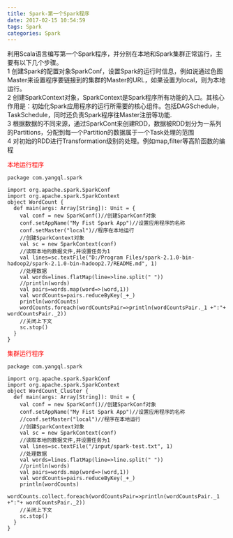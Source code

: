 ```yaml
---
title: Spark-第一个Spark程序
date: 2017-02-15 10:54:59
tags: Spark
categories: Spark
---
```

利用Scala语言编写第一个Spark程序，并分别在本地和Spark集群正常运行，主要有以下几个步骤。  
1 创建Spark的配置对象SparkConf，设置Spark的运行时信息，例如说通过色图Master来设置程序要链接到的集群的Master的URL，如果设置为local，则为本地运行。  
2 创建SparkContext对象，SparkContext是Spark程序所有功能的入口。其核心作用是：初始化Spark应用程序的运行所需要的核心组件。包括DAGSchedule，TaskSchedule，同时还负责Spark程序往Master注册等功能.  
3 根据数据的不同来源，通过SparkCont来创建RDD，数据被RDD划分为一系列的Partitions，分配到每一个Partition的数据属于一个Task处理的范围  
4 对初始的RDD进行Transformation级别的处理。例如map,filter等高阶函数的编程  
<!-- more -->
<font color="red">本地运行程序</font>  

```
package com.yangql.spark

import org.apache.spark.SparkConf
import org.apache.spark.SparkContext
object WordCount {
  def main(args: Array[String]): Unit = {
    val conf = new SparkConf()//创建SparkConf对象
    conf.setAppName("My Fist Spark App")//设置应用程序的名称
    conf.setMaster("local")//程序在本地运行
    //创建SparkContext对象
    val sc = new SparkContext(conf)
    //读取本地的数据文件,并设置任务为1
    val lines=sc.textFile("D:/Program Files/spark-2.1.0-bin-hadoop2/spark-2.1.0-bin-hadoop2.7/README.md", 1)
    //处理数据
    val words=lines.flatMap(line=>line.split(" "))
    //println(words)
    val pairs=words.map(word=>(word,1))
    val wordCounts=pairs.reduceByKey(_+_)
    println(wordCounts)
    wordCounts.foreach(wordCountsPair=>println(wordCountsPair._1 +":"+ wordCountsPair._2))
    //关闭上下文
    sc.stop()
  }
}
```  
<font color="red">集群运行程序</font>  
```
package com.yangql.spark

import org.apache.spark.SparkConf
import org.apache.spark.SparkContext
object WordCount_Cluster {
  def main(args: Array[String]): Unit = {
    val conf = new SparkConf()//创建SparkConf对象
    conf.setAppName("My Fist Spark App")//设置应用程序的名称
    //conf.setMaster("local")//程序在本地运行
    //创建SparkContext对象
    val sc = new SparkContext(conf)
    //读取本地的数据文件,并设置任务为1
    val lines=sc.textFile("/input/spark-test.txt", 1)
    //处理数据
    val words=lines.flatMap(line=>line.split(" "))
    //println(words)
    val pairs=words.map(word=>(word,1))
    val wordCounts=pairs.reduceByKey(_+_)
    println(wordCounts)
    wordCounts.collect.foreach(wordCountsPair=>println(wordCountsPair._1 +":"+ wordCountsPair._2))
    //关闭上下文
    sc.stop()
  }
}
```
